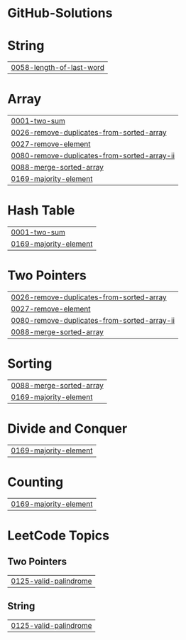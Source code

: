 # GitHub-Solutions


# String
|  |
| ------- |
| [0058-length-of-last-word](https://github.com/elnflores/GitHub-Solutions/tree/master/0058-length-of-last-word) |
# Array
|  |
| ------- |
| [0001-two-sum](https://github.com/elnflores/GitHub-Solutions/tree/master/0001-two-sum) |
| [0026-remove-duplicates-from-sorted-array](https://github.com/elnflores/GitHub-Solutions/tree/master/0026-remove-duplicates-from-sorted-array) |
| [0027-remove-element](https://github.com/elnflores/GitHub-Solutions/tree/master/0027-remove-element) |
| [0080-remove-duplicates-from-sorted-array-ii](https://github.com/elnflores/GitHub-Solutions/tree/master/0080-remove-duplicates-from-sorted-array-ii) |
| [0088-merge-sorted-array](https://github.com/elnflores/GitHub-Solutions/tree/master/0088-merge-sorted-array) |
| [0169-majority-element](https://github.com/elnflores/GitHub-Solutions/tree/master/0169-majority-element) |
# Hash Table
|  |
| ------- |
| [0001-two-sum](https://github.com/elnflores/GitHub-Solutions/tree/master/0001-two-sum) |
| [0169-majority-element](https://github.com/elnflores/GitHub-Solutions/tree/master/0169-majority-element) |
# Two Pointers
|  |
| ------- |
| [0026-remove-duplicates-from-sorted-array](https://github.com/elnflores/GitHub-Solutions/tree/master/0026-remove-duplicates-from-sorted-array) |
| [0027-remove-element](https://github.com/elnflores/GitHub-Solutions/tree/master/0027-remove-element) |
| [0080-remove-duplicates-from-sorted-array-ii](https://github.com/elnflores/GitHub-Solutions/tree/master/0080-remove-duplicates-from-sorted-array-ii) |
| [0088-merge-sorted-array](https://github.com/elnflores/GitHub-Solutions/tree/master/0088-merge-sorted-array) |
# Sorting
|  |
| ------- |
| [0088-merge-sorted-array](https://github.com/elnflores/GitHub-Solutions/tree/master/0088-merge-sorted-array) |
| [0169-majority-element](https://github.com/elnflores/GitHub-Solutions/tree/master/0169-majority-element) |
# Divide and Conquer
|  |
| ------- |
| [0169-majority-element](https://github.com/elnflores/GitHub-Solutions/tree/master/0169-majority-element) |
# Counting
|  |
| ------- |
| [0169-majority-element](https://github.com/elnflores/GitHub-Solutions/tree/master/0169-majority-element) |
<!---LeetCode Topics Start-->
# LeetCode Topics
## Two Pointers
|  |
| ------- |
| [0125-valid-palindrome](https://github.com/elnflores/GitHub-Solutions/tree/master/0125-valid-palindrome) |
## String
|  |
| ------- |
| [0125-valid-palindrome](https://github.com/elnflores/GitHub-Solutions/tree/master/0125-valid-palindrome) |
<!---LeetCode Topics End-->